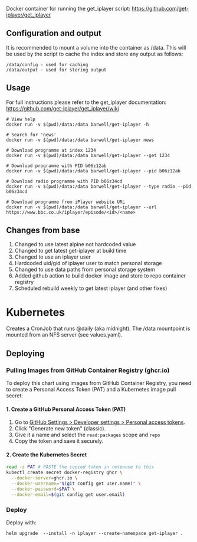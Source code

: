 Docker container for running the get_iplayer script: https://github.com/get-iplayer/get_iplayer

## Configuration and output

It is recommended to mount a volume into the container as /data. This will be used by the script to cache the index and store any output as follows:
```
/data/config - used for caching
/data/output - used for storing output
```

## Usage

For full instructions please refer to the get_iplayer documentation: https://github.com/get-iplayer/get_iplayer/wiki

```
# View help
docker run -v $(pwd)/data:/data barwell/get-iplayer -h

# Search for 'news'
docker run -v $(pwd)/data:/data barwell/get-iplayer news

# Download programme at index 1234
docker run -v $(pwd)/data:/data barwell/get-iplayer --get 1234

# Download programme with PID b06z12ab
docker run -v $(pwd)/data:/data barwell/get-iplayer --pid b06z12ab

# Download radio programme with PID b06z34cd
docker run -v $(pwd)/data:/data barwell/get-iplayer --type radio --pid b06z34cd

# Download programme from iPlayer website URL
docker run -v $(pwd)/data:/data barwell/get-iplayer --url https://www.bbc.co.uk/iplayer/episode/<id>/<name>
```

## Changes from base

1. Changed to use latest alpine not hardcoded value
2. Changed to get latest get-iplayer at build time
3. Changed to use an iplayer user
4. Hardcoded uid/gid of iplayer user to match personal storage
5. Changed to use data paths from personal storage system
6. Added github action to build docker image and store to repo container registry
7. Scheduled rebuild weekly to get latest iplayer (and other fixes)

# Kubernetes

Creates a CronJob that runs @daily (aka midnight).  The /data mountpoint is mounted from an NFS server (see values.yaml).

## Deploying

### Pulling Images from GitHub Container Registry (ghcr.io)

To deploy this chart using images from GitHub Container Registry, you need to create a Personal Access Token (PAT) and a Kubernetes image pull secret:

#### 1. Create a GitHub Personal Access Token (PAT)

1. Go to [GitHub Settings > Developer settings > Personal access tokens](https://github.com/settings/tokens).
2. Click "Generate new token" (classic).
3. Give it a name and select the `read:packages` scope and `repo`
4. Copy the token and save it securely.

#### 2. Create the Kubernetes Secret

```sh
read -s PAT # PASTE the copied token in response to this
kubectl create secret docker-registry ghcr \
  --docker-server=ghcr.io \
  --docker-username="$(git config get user.name)" \
  --docker-password=$PAT \
  --docker-email=$(git config get user.email)
```
### Deploy

Deploy with:

```
helm upgrade  --install -n iplayer --create-namespace get-iplayer .
```
